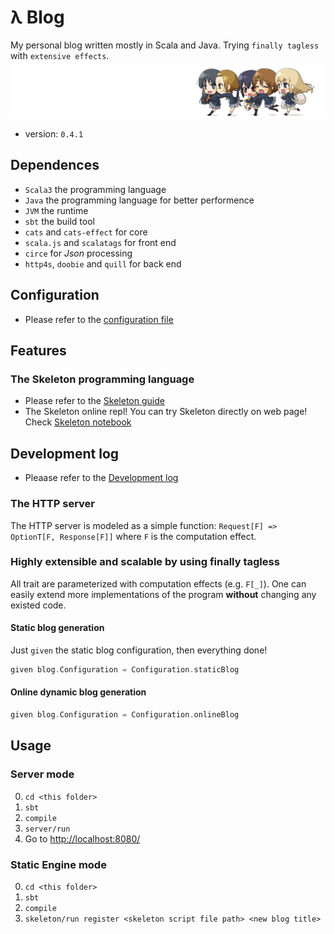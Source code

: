 # λ Blog
My personal blog written mostly in Scala and Java.
Trying `finally tagless` with `extensive effects`.
![k-on!](./img/k-on-q.png)  
- version: `0.4.1`

## Dependences
- `Scala3` the programming language
- `Java` the programming language for better performence
- `JVM` the runtime
- `sbt` the build tool
- `cats` and `cats-effect` for core
- `scala.js` and `scalatags` for front end
- `circe` for *Json* processing
- `http4s`, `doobie` and `quill` for back end


## Configuration
- Please refer to the [configuration file](./doc/Configuration.md)

## Features
### The **Skeleton** programming language
- Please refer to the [Skeleton guide](./doc/Skeleton.md)
- The Skeleton online repl! You can try Skeleton directly on web page!
  Check [Skeleton notebook](http://ireina.us/skeleton)

## Development log
- Pleaase refer to the [Development log](./doc/DEV.md)

### The HTTP server
The HTTP server is modeled as a simple function:
`Request[F] => OptionT[F, Response[F]]`
where `F` is the computation effect.

### Highly extensible and scalable by using finally tagless
All trait are parameterized with computation effects (e.g. `F[_]`).
One can easily extend more implementations of 
the program **without** changing any existed code.

#### Static blog generation
Just `given` the static blog configuration, then everything done!
```scala
given blog.Configuration = Configuration.staticBlog
```
#### Online dynamic blog generation
```scala
given blog.Configuration = Configuration.onlineBlog
```

## Usage
### Server mode
0. `cd <this folder>`
1. `sbt`
2. `compile`
3. `server/run`
4. Go to [http://localhost:8080/](http://localhost:8080/)

### Static Engine mode
0. `cd <this folder>`
1. `sbt`
2. `compile`
3. `skeleton/run register <skeleton script file path> <new blog title>`